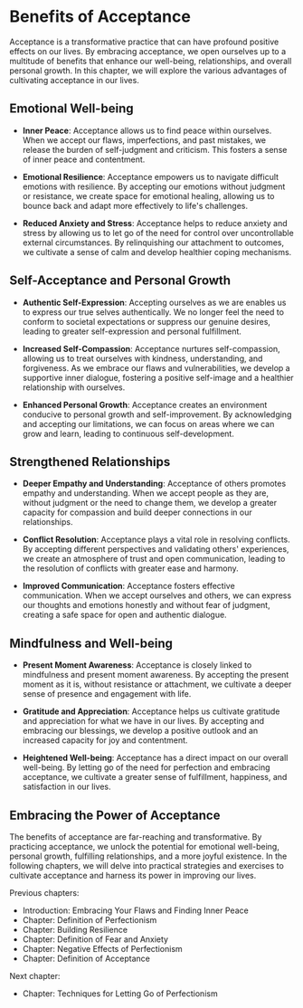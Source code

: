 Benefits of Acceptance
===============================

Acceptance is a transformative practice that can have profound positive effects on our lives. By embracing acceptance, we open ourselves up to a multitude of benefits that enhance our well-being, relationships, and overall personal growth. In this chapter, we will explore the various advantages of cultivating acceptance in our lives.

Emotional Well-being
--------------------

* **Inner Peace**: Acceptance allows us to find peace within ourselves. When we accept our flaws, imperfections, and past mistakes, we release the burden of self-judgment and criticism. This fosters a sense of inner peace and contentment.

* **Emotional Resilience**: Acceptance empowers us to navigate difficult emotions with resilience. By accepting our emotions without judgment or resistance, we create space for emotional healing, allowing us to bounce back and adapt more effectively to life's challenges.

* **Reduced Anxiety and Stress**: Acceptance helps to reduce anxiety and stress by allowing us to let go of the need for control over uncontrollable external circumstances. By relinquishing our attachment to outcomes, we cultivate a sense of calm and develop healthier coping mechanisms.

Self-Acceptance and Personal Growth
-----------------------------------

* **Authentic Self-Expression**: Accepting ourselves as we are enables us to express our true selves authentically. We no longer feel the need to conform to societal expectations or suppress our genuine desires, leading to greater self-expression and personal fulfillment.

* **Increased Self-Compassion**: Acceptance nurtures self-compassion, allowing us to treat ourselves with kindness, understanding, and forgiveness. As we embrace our flaws and vulnerabilities, we develop a supportive inner dialogue, fostering a positive self-image and a healthier relationship with ourselves.

* **Enhanced Personal Growth**: Acceptance creates an environment conducive to personal growth and self-improvement. By acknowledging and accepting our limitations, we can focus on areas where we can grow and learn, leading to continuous self-development.

Strengthened Relationships
--------------------------

* **Deeper Empathy and Understanding**: Acceptance of others promotes empathy and understanding. When we accept people as they are, without judgment or the need to change them, we develop a greater capacity for compassion and build deeper connections in our relationships.

* **Conflict Resolution**: Acceptance plays a vital role in resolving conflicts. By accepting different perspectives and validating others' experiences, we create an atmosphere of trust and open communication, leading to the resolution of conflicts with greater ease and harmony.

* **Improved Communication**: Acceptance fosters effective communication. When we accept ourselves and others, we can express our thoughts and emotions honestly and without fear of judgment, creating a safe space for open and authentic dialogue.

Mindfulness and Well-being
--------------------------

* **Present Moment Awareness**: Acceptance is closely linked to mindfulness and present moment awareness. By accepting the present moment as it is, without resistance or attachment, we cultivate a deeper sense of presence and engagement with life.

* **Gratitude and Appreciation**: Acceptance helps us cultivate gratitude and appreciation for what we have in our lives. By accepting and embracing our blessings, we develop a positive outlook and an increased capacity for joy and contentment.

* **Heightened Well-being**: Acceptance has a direct impact on our overall well-being. By letting go of the need for perfection and embracing acceptance, we cultivate a greater sense of fulfillment, happiness, and satisfaction in our lives.

Embracing the Power of Acceptance
---------------------------------

The benefits of acceptance are far-reaching and transformative. By practicing acceptance, we unlock the potential for emotional well-being, personal growth, fulfilling relationships, and a more joyful existence. In the following chapters, we will delve into practical strategies and exercises to cultivate acceptance and harness its power in improving our lives.

Previous chapters:

* Introduction: Embracing Your Flaws and Finding Inner Peace
* Chapter: Definition of Perfectionism
* Chapter: Building Resilience
* Chapter: Definition of Fear and Anxiety
* Chapter: Negative Effects of Perfectionism
* Chapter: Definition of Acceptance

Next chapter:

* Chapter: Techniques for Letting Go of Perfectionism
